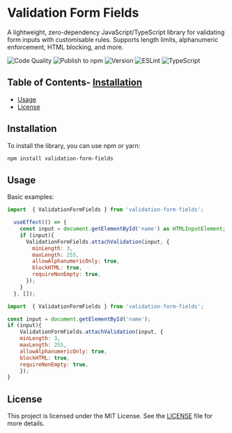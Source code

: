 # Validation Form Fields
A lightweight, zero-dependency JavaScript/TypeScript library for validating form inputs with customisable rules. Supports length limits, alphanumeric enforcement, HTML blocking, and more.

![Code Quality](https://github.com/garydavisonos/validation-form-fields/actions/workflows/code.quality.yml/badge.svg)
![Publish to npm](https://github.com/garydavisonos/validation-form-fields/actions/workflows/publish.yml/badge.svg)
![Version](https://img.shields.io/npm/v/validation-form-fields)
![ESLint](https://img.shields.io/badge/code%20style-eslint-brightgreen)
![TypeScript](https://img.shields.io/badge/language-typescript-blue)

## Table of Contents- [Installation](#installation)
- [Usage](#usage)
- [License](#license)

## Installation

To install the library, you can use npm or yarn:

```bash
npm install validation-form-fields
```

## Usage

Basic examples:

```JavaScript 
import  { ValidationFormFields } from 'validation-form-fields';

  useEffect(() => {
    const input = document.getElementById('name') as HTMLInputElement;
    if (input){
      ValidationFormFields.attachValidation(input, {
        minLength: 3,
        maxLength: 255,
        allowAlphanumericOnly: true,
        blockHTML: true,
        requireNonEmpty: true,
      });
    }
  }, []);
```

```JavaScript 
import  { ValidationFormFields } from 'validation-form-fields';

const input = document.getElementById('name');
if (input){
    ValidationFormFields.attachValidation(input, {
    minLength: 3,
    maxLength: 255,
    allowAlphanumericOnly: true,
    blockHTML: true,
    requireNonEmpty: true,
    });
}

```

## License

This project is licensed under the MIT License. See the [LICENSE](LICENSE) file for more details.
